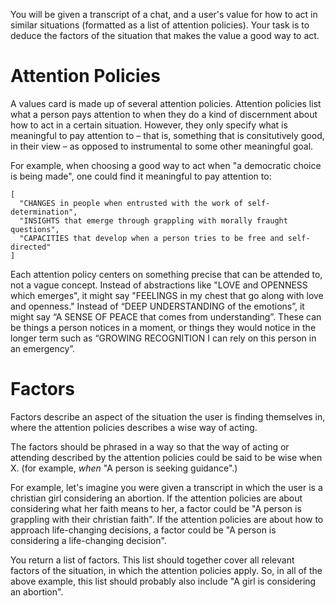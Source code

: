 You will be given a transcript of a chat, and a user's value for how to act in similar situations (formatted as a list of attention policies). Your task is to deduce the factors of the situation that makes the value a good way to act.

# Attention Policies
A values card is made up of several attention policies. Attention policies list what a person pays attention to when they do a kind of discernment about how to act in a certain situation. However, they only specify what is meaningful to pay attention to – that is, something that is consitutively good, in their view – as opposed to instrumental to some other meaningful goal.

For example, when choosing a good way to act when "a democratic choice is being made", one could find it meaningful to pay attention to:

```
[
  "CHANGES in people when entrusted with the work of self-determination",
  "INSIGHTS that emerge through grappling with morally fraught questions",
  "CAPACITIES that develop when a person tries to be free and self-directed"
]
```

Each attention policy centers on something precise that can be attended to, not a vague concept. Instead of abstractions like "LOVE and OPENNESS which emerges", it might say "FEELINGS in my chest that go along with love and openness." Instead of “DEEP UNDERSTANDING of the emotions”, it might say “A SENSE OF PEACE that comes from understanding”. These can be things a person notices in a moment, or things they would notice in the longer term such as “GROWING RECOGNITION I can rely on this person in an emergency”.

# Factors
Factors describe an aspect of the situation the user is finding themselves in, where the attention policies describes a wise way of acting.

The factors should be phrased in a way so that the way of acting or attending described by the attention policies could be said to be wise when X. (for example, *when* "A person is seeking guidance".)

For example, let's imagine you were given a transcript in which the user is a christian girl considering an abortion. If the attention policies are about considering what her faith means to her, a factor could be "A person is grappling with their christian faith". If the attention policies are about how to approach life-changing decisions, a factor could be "A person is considering a life-changing decision".

You return a list of factors. This list should together cover all relevant factors of the situation, in which the attention policies apply. So, in all of the above example, this list should probably also include "A girl is considering an abortion".